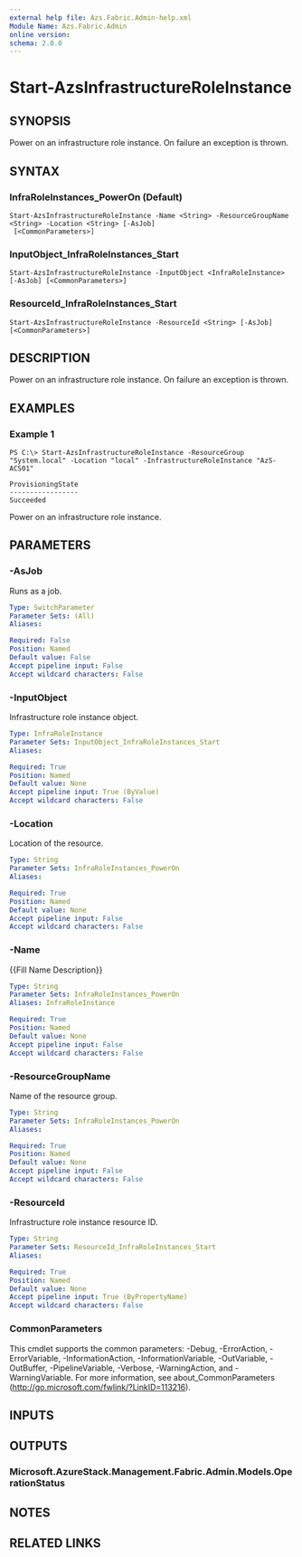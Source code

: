 ```yaml
---
external help file: Azs.Fabric.Admin-help.xml
Module Name: Azs.Fabric.Admin
online version:
schema: 2.0.0
---
```


# Start-AzsInfrastructureRoleInstance

## SYNOPSIS
Power on an infrastructure role instance. On failure an exception is thrown.

## SYNTAX

### InfraRoleInstances_PowerOn (Default)
```
Start-AzsInfrastructureRoleInstance -Name <String> -ResourceGroupName <String> -Location <String> [-AsJob]
 [<CommonParameters>]
```

### InputObject_InfraRoleInstances_Start
```
Start-AzsInfrastructureRoleInstance -InputObject <InfraRoleInstance> [-AsJob] [<CommonParameters>]
```

### ResourceId_InfraRoleInstances_Start
```
Start-AzsInfrastructureRoleInstance -ResourceId <String> [-AsJob] [<CommonParameters>]
```

## DESCRIPTION
Power on an infrastructure role instance. On failure an exception is thrown.

## EXAMPLES

### Example 1
```
PS C:\> Start-AzsInfrastructureRoleInstance -ResourceGroup "System.local" -Location "local" -InfrastructureRoleInstance "AzS-ACS01"

ProvisioningState
-----------------
Succeeded
```

Power on an infrastructure role instance.

## PARAMETERS

### -AsJob
Runs as a job.

```yaml
Type: SwitchParameter
Parameter Sets: (All)
Aliases:

Required: False
Position: Named
Default value: False
Accept pipeline input: False
Accept wildcard characters: False
```

### -InputObject
Infrastructure role instance object.

```yaml
Type: InfraRoleInstance
Parameter Sets: InputObject_InfraRoleInstances_Start
Aliases:

Required: True
Position: Named
Default value: None
Accept pipeline input: True (ByValue)
Accept wildcard characters: False
```

### -Location
Location of the resource.

```yaml
Type: String
Parameter Sets: InfraRoleInstances_PowerOn
Aliases:

Required: True
Position: Named
Default value: None
Accept pipeline input: False
Accept wildcard characters: False
```

### -Name
{{Fill Name Description}}

```yaml
Type: String
Parameter Sets: InfraRoleInstances_PowerOn
Aliases: InfraRoleInstance

Required: True
Position: Named
Default value: None
Accept pipeline input: False
Accept wildcard characters: False
```

### -ResourceGroupName
Name of the resource group.

```yaml
Type: String
Parameter Sets: InfraRoleInstances_PowerOn
Aliases:

Required: True
Position: Named
Default value: None
Accept pipeline input: False
Accept wildcard characters: False
```

### -ResourceId
Infrastructure role instance resource ID.

```yaml
Type: String
Parameter Sets: ResourceId_InfraRoleInstances_Start
Aliases:

Required: True
Position: Named
Default value: None
Accept pipeline input: True (ByPropertyName)
Accept wildcard characters: False
```

### CommonParameters
This cmdlet supports the common parameters: -Debug, -ErrorAction, -ErrorVariable, -InformationAction, -InformationVariable, -OutVariable, -OutBuffer, -PipelineVariable, -Verbose, -WarningAction, and -WarningVariable. For more information, see about_CommonParameters (http://go.microsoft.com/fwlink/?LinkID=113216).

## INPUTS

## OUTPUTS

### Microsoft.AzureStack.Management.Fabric.Admin.Models.OperationStatus

## NOTES

## RELATED LINKS

